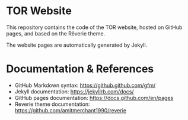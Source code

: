 # TOR Website

This repository contains the code of the TOR website, hosted on GitHub pages, and based on the Rêverie theme.

The website pages are automatically generated by Jekyll.


# Documentation & References

* GitHub Markdown syntax: https://github.github.com/gfm/
* Jekyll documentation: https://jekyllrb.com/docs/
* GitHub pages documentation: https://docs.github.com/en/pages
* Reverie theme documentation: https://github.com/amitmerchant1990/reverie

